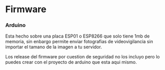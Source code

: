 # Firmware

### Arduino

Esta hecho sobre una placa ESP01 o ESP8266 que solo tiene 1mb de memoria, sin enbargo permite enviar fotografias de videovigilancia sin importar el tamano de la imagen a tu servidor.

Los release del firmware por cuestion de seguridad no los incluyo pero lo puedes crear con el proyecto de arduino que esta aqui mismo.